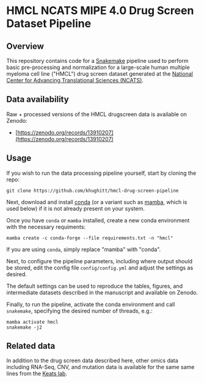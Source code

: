 # HMCL NCATS MIPE 4.0 Drug Screen Dataset Pipeline

## Overview

This repository contains code for a [Snakemake](https://snakemake.readthedocs.io/) pipeline used to
perform basic pre-processing and normalization for a large-scale human multiple myeloma cell line
("HMCL") drug screen dataset generated at the [National Center for Advancing Translational Sciences
(NCATS)](https://ncats.nih.gov/).

## Data availability

Raw + processed versions of the HMCL drugscreen data is available on Zenodo:

- [https://zenodo.org/records/13910207](https://zenodo.org/records/13910207)

## Usage

If you wish to run the data processing pipeline yourself, start by cloning the repo:

```
git clone https://github.com/khughitt/hmcl-drug-screen-pipeline
```

Next, download and install [conda](https://docs.conda.io/en/latest/) (or a variant such as
[mamba](https://mamba.readthedocs.io), which is used below) if it is not already present on your
system.

Once you have `conda` or `mamba` installed, create a new conda environment with the necessary
requiments:

```
mamba create -c conda-forge --file requirements.txt -n "hmcl"
```

If you are using `conda`, simply replace "mamba" with "conda".

Next, to configure the pipeline parameters, including where output should be stored, edit the config
file `config/config.yml` and adjust the settings as desired.

The default settings can be used to reproduce the tables, figures, and intermediate datasets
described in the manuscript and available on Zenodo.

Finally, to run the pipeline, activate the conda environment and call `snakemake`, specifying the
desired number of threads, e.g.:

```
mamba activate hmcl
snakemake -j2
```

## Related data

In addition to the drug screen data described here, other omics data including RNA-Seq, CNV, and
mutation data is available for the same same lines from the [Keats lab](https://sites.google.com/site/jonathankeatslab/data-repository).
